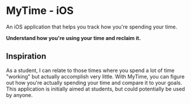 # MyTime - iOS

An iOS application that helps you track how you're spending your time.

**Understand how you're using your time and reclaim it.**

## Inspiration

As a student, I can relate to those times where you spend a lot of time "working" but actually accomplish very little. With MyTime, you can figure out how you're actually spending your time and compare it to your goals. This application is initially aimed at students, but could potentially be used by anyone.

